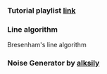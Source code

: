 
### Tutorial playlist [link](https://www.youtube.com/watch?v=4iPEjFUZNsw&list=PL7dwpoQd3a8j6C9p5LqHzYFSkii6iWPZF)

### Line algorithm
Bresenham's line algorithm

### Noise Generator by [alksily](https://github.com/alksily)
